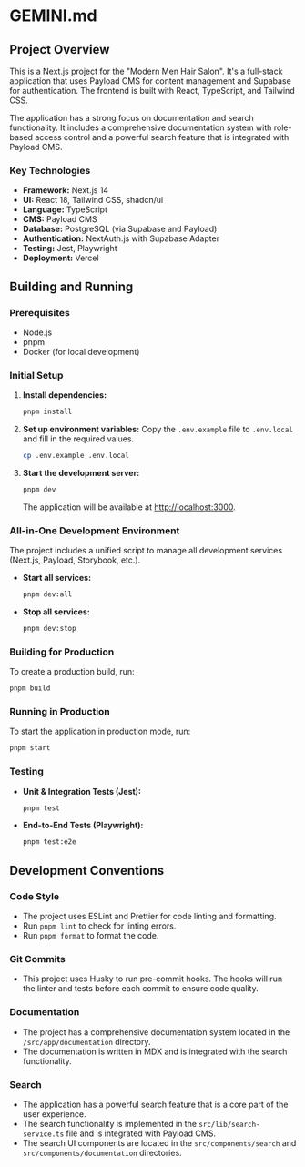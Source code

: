 
# GEMINI.md

## Project Overview

This is a Next.js project for the "Modern Men Hair Salon". It's a full-stack application that uses Payload CMS for content management and Supabase for authentication. The frontend is built with React, TypeScript, and Tailwind CSS.

The application has a strong focus on documentation and search functionality. It includes a comprehensive documentation system with role-based access control and a powerful search feature that is integrated with Payload CMS.

### Key Technologies

*   **Framework:** Next.js 14
*   **UI:** React 18, Tailwind CSS, shadcn/ui
*   **Language:** TypeScript
*   **CMS:** Payload CMS
*   **Database:** PostgreSQL (via Supabase and Payload)
*   **Authentication:** NextAuth.js with Supabase Adapter
*   **Testing:** Jest, Playwright
*   **Deployment:** Vercel

## Building and Running

### Prerequisites

*   Node.js
*   pnpm
*   Docker (for local development)

### Initial Setup

1.  **Install dependencies:**
    ```bash
    pnpm install
    ```

2.  **Set up environment variables:**
    Copy the `.env.example` file to `.env.local` and fill in the required values.
    ```bash
    cp .env.example .env.local
    ```

3.  **Start the development server:**
    ```bash
    pnpm dev
    ```
    The application will be available at [http://localhost:3000](http://localhost:3000).

### All-in-One Development Environment

The project includes a unified script to manage all development services (Next.js, Payload, Storybook, etc.).

*   **Start all services:**
    ```bash
    pnpm dev:all
    ```

*   **Stop all services:**
    ```bash
    pnpm dev:stop
    ```

### Building for Production

To create a production build, run:

```bash
pnpm build
```

### Running in Production

To start the application in production mode, run:

```bash
pnpm start
```

### Testing

*   **Unit & Integration Tests (Jest):**
    ```bash
    pnpm test
    ```

*   **End-to-End Tests (Playwright):**
    ```bash
    pnpm test:e2e
    ```

## Development Conventions

### Code Style

*   The project uses ESLint and Prettier for code linting and formatting.
*   Run `pnpm lint` to check for linting errors.
*   Run `pnpm format` to format the code.

### Git Commits

*   This project uses Husky to run pre-commit hooks. The hooks will run the linter and tests before each commit to ensure code quality.

### Documentation

*   The project has a comprehensive documentation system located in the `/src/app/documentation` directory.
*   The documentation is written in MDX and is integrated with the search functionality.

### Search

*   The application has a powerful search feature that is a core part of the user experience.
*   The search functionality is implemented in the `src/lib/search-service.ts` file and is integrated with Payload CMS.
*   The search UI components are located in the `src/components/search` and `src/components/documentation` directories.
